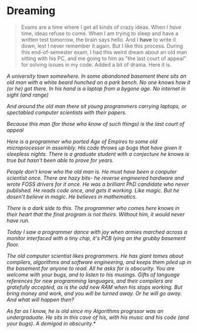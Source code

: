 # Dreaming

> Exams are a time where I get all kinds of crazy ideas. When I *have* time, ideas refuse to come. When I am trying to sleep and have a written test tomorrow, the brain says hello. And I **have** to write it down, lest I never remember it again. But I like this process. During this end-of-semester exam, I had this weird dream about an old man sitting with his PC, and me going to him as "the last court of appeal" for solving issues in my code. Added a bit of drama. Here it is.

*A university town somewhere. In some abandoned basement there sits an old man with a white beard hunched on a park bench. No one knows how it (or he) got there. In his hand is a laptop from a bygone age. No internet in sight (and range)*
	
*And around the old man there sit young programmers carrying laptops, or spectabled computer scientists with their papers.*
	
*Because this man (for those who know of such things) is the last court of appeal*
	
*Here is a programmer who ported Age of Empires to some old microprocessor in assembly. His code throws up bugs that have given it sleepless nights. There is a graduate student with a conjecture he knows is true but hasn't been able to prove for years.*

*People don't know who the old man is. He must have been a conputer scientist once. There are hazy bits- he reverse engineered hardware and wrote FOSS drivers for it once. He was a brilliant PhD candidate who never published. He reads code once, and gets it working. Like magic. But he dosen't believe in magic. He believes in mathematics.*
	
*There is a dark side to this. The programmer who comes here knows in their heart that the final program is not theirs. Without him, it would never have run.*
	
*Today I saw a programmer dance with joy when armies marched across a monitor interfaced with a tiny chip, it's PCB lying on the grubby basement floor.*
	
*The old computer scientist likes programmers. He has giant tomes about compilers, algorithms and software engineering, and keeps them piled up in the basement for anyone to read. All he asks for is obscurity. You are welcome with your bugs, and to listen to his musings. Gifts of language references for new programming languages, and their compilers are gratefully accepted, as is the odd new RAM when his stops working. But bring money and work, and you will be turned away. Or he will go away. And what will happen then?*
	
*As far as I know, he is old since my Algorithms progrssor was an undergraduate. He sits in this cave of his, with his music and his code (and your bugs). A demigod in obscurity.**
